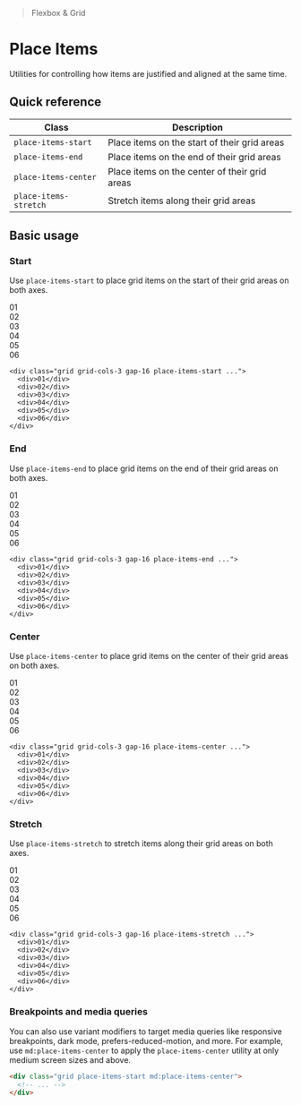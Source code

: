 > Flexbox & Grid

# Place Items
Utilities for controlling how items are justified and aligned at the same time.

## Quick reference

| Class                 | Description                                   |
| --------------------- | --------------------------------------------- |
| `place-items-start`   | Place items on the start of their grid areas  |
| `place-items-end`     | Place items on the end of their grid areas    |
| `place-items-center`  | Place items on the center of their grid areas |
| `place-items-stretch` | Stretch items along their grid areas          |

## Basic usage
### Start
Use `place-items-start` to place grid items on the start of their grid areas on both axes.

<container>
  <div class="grid grid-cols-3 gap-16">
    <box striped class="h-96" fg-color="var(--tw-fuchsia-fg)" bg-color="var(--tw-fuchsia-bg)">
      <div class="w-64 bg-fuchsia-500 ex-box">01</div>
    </box>
    <box striped class="h-96" fg-color="var(--tw-fuchsia-fg)" bg-color="var(--tw-fuchsia-bg)">
      <div class="w-64 bg-fuchsia-500 ex-box">02</div>
    </box>
    <box striped class="h-96" fg-color="var(--tw-fuchsia-fg)" bg-color="var(--tw-fuchsia-bg)">
      <div class="w-64 bg-fuchsia-500 ex-box">03</div>
    </box>
    <box striped class="h-96" fg-color="var(--tw-fuchsia-fg)" bg-color="var(--tw-fuchsia-bg)">
      <div class="w-64 bg-fuchsia-500 ex-box">04</div>
    </box>
    <box striped class="h-96" fg-color="var(--tw-fuchsia-fg)" bg-color="var(--tw-fuchsia-bg)">
      <div class="w-64 bg-fuchsia-500 ex-box">05</div>
    </box>
    <box striped class="h-96" fg-color="var(--tw-fuchsia-fg)" bg-color="var(--tw-fuchsia-bg)">
      <div class="w-64 bg-fuchsia-500 ex-box">06</div>
    </box>
  </div>
</container>

```html{1}
<div class="grid grid-cols-3 gap-16 place-items-start ...">
  <div>01</div>
  <div>02</div>
  <div>03</div>
  <div>04</div>
  <div>05</div>
  <div>06</div>
</div>
```

### End
Use `place-items-end` to place grid items on the end of their grid areas on both axes.

<container>
  <div class="grid grid-cols-3 gap-16">
    <box striped class="h-96 grid place-items-end" fg-color="var(--tw-fuchsia-fg)" bg-color="var(--tw-fuchsia-bg)">
      <div class="w-64 bg-fuchsia-500 ex-box">01</div>
    </box>
    <box striped class="h-96 grid place-items-end" fg-color="var(--tw-fuchsia-fg)" bg-color="var(--tw-fuchsia-bg)">
      <div class="w-64 bg-fuchsia-500 ex-box">02</div>
    </box>
    <box striped class="h-96 grid place-items-end" fg-color="var(--tw-fuchsia-fg)" bg-color="var(--tw-fuchsia-bg)">
      <div class="w-64 bg-fuchsia-500 ex-box">03</div>
    </box>
    <box striped class="h-96 grid place-items-end" fg-color="var(--tw-fuchsia-fg)" bg-color="var(--tw-fuchsia-bg)">
      <div class="w-64 bg-fuchsia-500 ex-box">04</div>
    </box>
    <box striped class="h-96 grid place-items-end" fg-color="var(--tw-fuchsia-fg)" bg-color="var(--tw-fuchsia-bg)">
      <div class="w-64 bg-fuchsia-500 ex-box">05</div>
    </box>
    <box striped class="h-96 grid place-items-end" fg-color="var(--tw-fuchsia-fg)" bg-color="var(--tw-fuchsia-bg)">
      <div class="w-64 bg-fuchsia-500 ex-box">06</div>
    </box>
  </div>
</container>

```html{1}
<div class="grid grid-cols-3 gap-16 place-items-end ...">
  <div>01</div>
  <div>02</div>
  <div>03</div>
  <div>04</div>
  <div>05</div>
  <div>06</div>
</div>
```

### Center
Use `place-items-center` to place grid items on the center of their grid areas on both axes.

<container>
  <div class="grid grid-cols-3 gap-16">
    <box striped class="h-96 grid place-items-center" fg-color="var(--tw-fuchsia-fg)" bg-color="var(--tw-fuchsia-bg)">
      <div class="w-64 bg-fuchsia-500 ex-box">01</div>
    </box>
    <box striped class="h-96 grid place-items-center" fg-color="var(--tw-fuchsia-fg)" bg-color="var(--tw-fuchsia-bg)">
      <div class="w-64 bg-fuchsia-500 ex-box">02</div>
    </box>
    <box striped class="h-96 grid place-items-center" fg-color="var(--tw-fuchsia-fg)" bg-color="var(--tw-fuchsia-bg)">
      <div class="w-64 bg-fuchsia-500 ex-box">03</div>
    </box>
    <box striped class="h-96 grid place-items-center" fg-color="var(--tw-fuchsia-fg)" bg-color="var(--tw-fuchsia-bg)">
      <div class="w-64 bg-fuchsia-500 ex-box">04</div>
    </box>
    <box striped class="h-96 grid place-items-center" fg-color="var(--tw-fuchsia-fg)" bg-color="var(--tw-fuchsia-bg)">
      <div class="w-64 bg-fuchsia-500 ex-box">05</div>
    </box>
    <box striped class="h-96 grid place-items-center" fg-color="var(--tw-fuchsia-fg)" bg-color="var(--tw-fuchsia-bg)">
      <div class="w-64 bg-fuchsia-500 ex-box">06</div>
    </box>
  </div>
</container>

```html{1}
<div class="grid grid-cols-3 gap-16 place-items-center ...">
  <div>01</div>
  <div>02</div>
  <div>03</div>
  <div>04</div>
  <div>05</div>
  <div>06</div>
</div>
```

### Stretch
Use `place-items-stretch` to stretch items along their grid areas on both axes.
<container>
  <div class="grid grid-cols-3 gap-16">
    <box striped class="h-96 grid place-items-stretch" fg-color="var(--tw-fuchsia-fg)" bg-color="var(--tw-fuchsia-bg)">
      <div class="bg-fuchsia-500 ex-box">01</div>
    </box>
    <box striped class="h-96 grid place-items-stretch" fg-color="var(--tw-fuchsia-fg)" bg-color="var(--tw-fuchsia-bg)">
      <div class="bg-fuchsia-500 ex-box">02</div>
    </box>
    <box striped class="h-96 grid place-items-stretch" fg-color="var(--tw-fuchsia-fg)" bg-color="var(--tw-fuchsia-bg)">
      <div class="bg-fuchsia-500 ex-box">03</div>
    </box>
    <box striped class="h-96 grid place-items-stretch" fg-color="var(--tw-fuchsia-fg)" bg-color="var(--tw-fuchsia-bg)">
      <div class="bg-fuchsia-500 ex-box">04</div>
    </box>
    <box striped class="h-96 grid place-items-stretch" fg-color="var(--tw-fuchsia-fg)" bg-color="var(--tw-fuchsia-bg)">
      <div class="bg-fuchsia-500 ex-box">05</div>
    </box>
    <box striped class="h-96 grid place-items-stretch" fg-color="var(--tw-fuchsia-fg)" bg-color="var(--tw-fuchsia-bg)">
      <div class="bg-fuchsia-500 ex-box">06</div>
    </box>
  </div>
</container>

```html{1}
<div class="grid grid-cols-3 gap-16 place-items-stretch ...">
  <div>01</div>
  <div>02</div>
  <div>03</div>
  <div>04</div>
  <div>05</div>
  <div>06</div>
</div>
```

### Breakpoints and media queries
You can also use variant modifiers to target media queries like responsive breakpoints, dark mode, prefers-reduced-motion, and more. For example, use `md:place-items-center` to apply the `place-items-center` utility at only medium screen sizes and above.

```html
<div class="grid place-items-start md:place-items-center">
  <!-- ... -->
</div>
```
